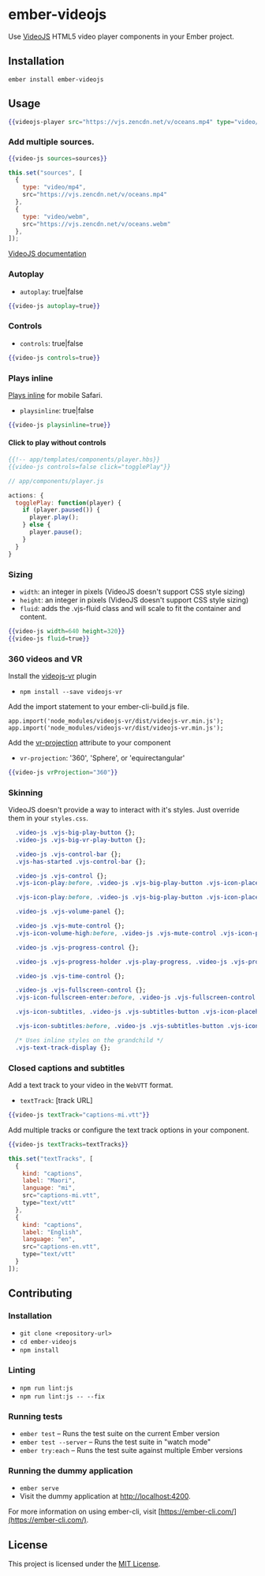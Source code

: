 ember-videojs
==============================================================================

Use [VideoJS](https://videojs.com/) HTML5 video player components in your Ember project.

Installation
------------------------------------------------------------------------------

```
ember install ember-videojs
```


Usage
------------------------------------------------------------------------------

```handlebars
{{videojs-player src="https://vjs.zencdn.net/v/oceans.mp4" type="video/mp4" poster="https://vjs.zencdn.net/v/oceans.png"}}
```

### Add multiple sources.

```handlebars
{{video-js sources=sources}}
```

```javascript
this.set("sources", [
  {
    type: "video/mp4",
    src="https://vjs.zencdn.net/v/oceans.mp4"
  },
  {
    type: "video/webm",
    src="https://vjs.zencdn.net/v/oceans.webm"
  },
]);
```

[VideoJS documentation](https://docs.videojs.com/)

### Autoplay

- `autoplay`: true\|false

```handlebars
{{video-js autoplay=true}}
```

### Controls

- `controls`: true\|false

```handlebars
{{video-js controls=true}}
```

### Plays inline

[Plays inline](https://webkit.org/blog/6784/new-video-policies-for-ios/) for mobile Safari.

- `playsinline`: true\|false

```handlebars
{{video-js playsinline=true}}
```

#### Click to play without controls

```handlebars
{{!-- app/templates/components/player.hbs}}
{{video-js controls=false click="togglePlay"}}
```

``` javascript
// app/components/player.js

actions: {
  togglePlay: function(player) {
    if (player.paused()) {
      player.play();
    } else {
      player.pause();
    }
  }
}
```

### Sizing

- `width`: an integer in pixels (VideoJS doesn't support CSS style sizing)
- `height`: an integer in pixels (VideoJS doesn't support CSS style sizing)
- `fluid`: adds the .vjs-fluid class and will scale to fit the container and content.

```handlebars
{{video-js width=640 height=320}}
{{video-js fluid=true}}
```

### 360 videos and VR

Install the [videojs-vr](https://github.com/videojs/videojs-vr#installation) plugin

- `npm install --save videojs-vr`

Add the import statement to your ember-cli-build.js file.

```
app.import('node_modules/videojs-vr/dist/videojs-vr.min.js');
app.import('node_modules/videojs-vr/dist/videojs-vr.min.js');
```

Add the [vr-projection](https://github.com/videojs/videojs-vr#projection) attribute to your component

- `vr-projection`: '360', 'Sphere', or 'equirectangular'

```handlebars
{{video-js vrProjection="360"}}
```

### Skinning

VideoJS doesn't provide a way to interact with it's styles. Just override them in your `styles.css`.

```CSS
  .video-js .vjs-big-play-button {};
  .video-js .vjs-big-vr-play-button {};

  .video-js .vjs-control-bar {};
  .vjs-has-started .vjs-control-bar {};

  .video-js .vjs-control {};
  .vjs-icon-play:before, .video-js .vjs-big-play-button .vjs-icon-placeholder:before, .video-js .vjs-play-control .vjs-icon-placeholder:before {};

  .vjs-icon-play:before, .video-js .vjs-big-play-button .vjs-icon-placeholder:before, .video-js .vjs-play-control .vjs-icon-placeholder:before {};

  .video-js .vjs-volume-panel {};

  .video-js .vjs-mute-control {};
  .vjs-icon-volume-high:before, .video-js .vjs-mute-control .vjs-icon-placeholder:before {};

  .video-js .vjs-progress-control {};

  .video-js .vjs-progress-holder .vjs-play-progress, .video-js .vjs-progress-holder .vjs-load-progress, .video-js .vjs-progress-holder .vjs-load-progress div {};

  .video-js .vjs-time-control {};

  .video-js .vjs-fullscreen-control {};
  .vjs-icon-fullscreen-enter:before, .video-js .vjs-fullscreen-control .vjs-icon-placeholder:before {};

  .vjs-icon-subtitles, .video-js .vjs-subtitles-button .vjs-icon-placeholder, .video-js .vjs-subs-caps-button .vjs-icon-placeholder, .video-js.video-js:lang(en-GB) .vjs-subs-caps-button .vjs-icon-placeholder, .video-js.video-js:lang(en-IE) .vjs-subs-caps-button .vjs-icon-placeholder, .video-js.video-js:lang(en-AU) .vjs-subs-caps-button .vjs-icon-placeholder, .video-js.video-js:lang(en-NZ) .vjs-subs-caps-button .vjs-icon-placeholder {};

  .vjs-icon-subtitles:before, .video-js .vjs-subtitles-button .vjs-icon-placeholder:before, .video-js .vjs-subs-caps-button .vjs-icon-placeholder:before, .video-js.video-js:lang(en-GB) .vjs-subs-caps-button .vjs-icon-placeholder:before, .video-js.video-js:lang(en-IE) .vjs-subs-caps-button .vjs-icon-placeholder:before, .video-js.video-js:lang(en-AU) .vjs-subs-caps-button .vjs-icon-placeholder:before, .video-js.video-js:lang(en-NZ) .vjs-subs-caps-button .vjs-icon-placeholder:before {};

  /* Uses inline styles on the grandchild */
  .vjs-text-track-display {};
```

### Closed captions and subtitles

Add a text track to your video in the `WebVTT` format.

- `textTrack`: [track URL]

```handlebars
{{video-js textTrack="captions-mi.vtt"}}
```

Add multiple tracks or configure the text track options in your component.

```handlebars
{{video-js textTracks=textTracks}}
```

```javascript
this.set("textTracks", [
  {
    kind: "captions",
    label: "Maori",
    language: "mi",
    src="captions-mi.vtt",
    type="text/vtt"
  },
  {
    kind: "captions",
    label: "English",
    language: "en",
    src="captions-en.vtt",
    type="text/vtt"
  }
]);
```

Contributing
------------------------------------------------------------------------------

### Installation

* `git clone <repository-url>`
* `cd ember-videojs`
* `npm install`

### Linting

* `npm run lint:js`
* `npm run lint:js -- --fix`

### Running tests

* `ember test` – Runs the test suite on the current Ember version
* `ember test --server` – Runs the test suite in "watch mode"
* `ember try:each` – Runs the test suite against multiple Ember versions

### Running the dummy application

* `ember serve`
* Visit the dummy application at [http://localhost:4200](http://localhost:4200).

For more information on using ember-cli, visit [https://ember-cli.com/](https://ember-cli.com/).

License
------------------------------------------------------------------------------

This project is licensed under the [MIT License](LICENSE.md).
